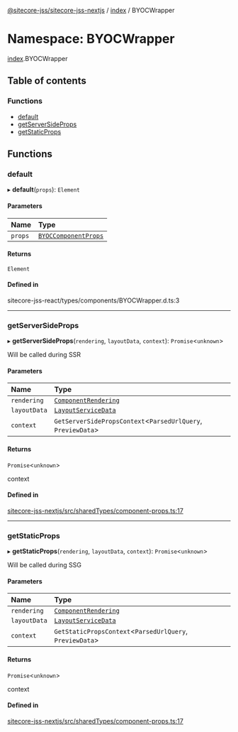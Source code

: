 [@sitecore-jss/sitecore-jss-nextjs](../README.md) / [index](index.md) / BYOCWrapper

# Namespace: BYOCWrapper

[index](index.md).BYOCWrapper

## Table of contents

### Functions

- [default](index.BYOCWrapper.md#default)
- [getServerSideProps](index.BYOCWrapper.md#getserversideprops)
- [getStaticProps](index.BYOCWrapper.md#getstaticprops)

## Functions

### default

▸ **default**(`props`): `Element`

#### Parameters

| Name | Type |
| :------ | :------ |
| `props` | [`BYOCComponentProps`](index.md#byoccomponentprops) |

#### Returns

`Element`

#### Defined in

sitecore-jss-react/types/components/BYOCWrapper.d.ts:3

___

### getServerSideProps

▸ **getServerSideProps**(`rendering`, `layoutData`, `context`): `Promise`\<`unknown`\>

Will be called during SSR

#### Parameters

| Name | Type |
| :------ | :------ |
| `rendering` | [`ComponentRendering`](../interfaces/index.ComponentRendering.md) |
| `layoutData` | [`LayoutServiceData`](../interfaces/index.LayoutServiceData.md) |
| `context` | `GetServerSidePropsContext`\<`ParsedUrlQuery`, `PreviewData`\> |

#### Returns

`Promise`\<`unknown`\>

context

#### Defined in

[sitecore-jss-nextjs/src/sharedTypes/component-props.ts:17](https://github.com/Sitecore/jss/blob/2cb1c3121/packages/sitecore-jss-nextjs/src/sharedTypes/component-props.ts#L17)

___

### getStaticProps

▸ **getStaticProps**(`rendering`, `layoutData`, `context`): `Promise`\<`unknown`\>

Will be called during SSG

#### Parameters

| Name | Type |
| :------ | :------ |
| `rendering` | [`ComponentRendering`](../interfaces/index.ComponentRendering.md) |
| `layoutData` | [`LayoutServiceData`](../interfaces/index.LayoutServiceData.md) |
| `context` | `GetStaticPropsContext`\<`ParsedUrlQuery`, `PreviewData`\> |

#### Returns

`Promise`\<`unknown`\>

context

#### Defined in

[sitecore-jss-nextjs/src/sharedTypes/component-props.ts:17](https://github.com/Sitecore/jss/blob/2cb1c3121/packages/sitecore-jss-nextjs/src/sharedTypes/component-props.ts#L17)
